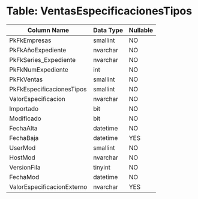 # Table: VentasEspecificacionesTipos

| Column Name | Data Type | Nullable |
|-------------|-----------|----------|
| PkFkEmpresas | smallint | NO |
| PkFkAñoExpediente | nvarchar | NO |
| PkFkSeries_Expediente | nvarchar | NO |
| PkFkNumExpediente | int | NO |
| PkFkVentas | smallint | NO |
| PkFkEspecificacionesTipos | smallint | NO |
| ValorEspecificacion | nvarchar | NO |
| Importado | bit | NO |
| Modificado | bit | NO |
| FechaAlta | datetime | NO |
| FechaBaja | datetime | YES |
| UserMod | smallint | NO |
| HostMod | nvarchar | NO |
| VersionFila | tinyint | NO |
| FechaMod | datetime | NO |
| ValorEspecificacionExterno | nvarchar | YES |
